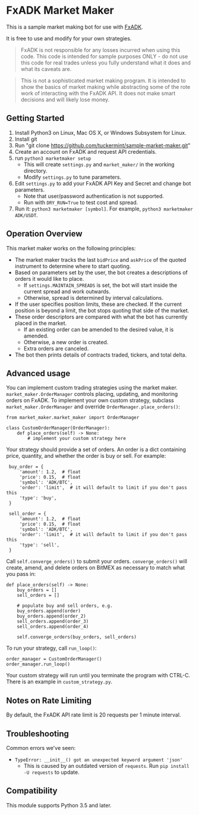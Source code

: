 # FxADK Market Maker

This is a sample market making bot for use with [FxADK](https://fxadk.com/).

It is free to use and modify for your own strategies.

> FxADK is not responsible for any losses incurred when using this code. This code is intended for sample purposes ONLY - do not
  use this code for real trades unless you fully understand what it does and what its caveats are.

> This is not a sophisticated market making program. It is intended to show the basics of market making while abstracting some
  of the rote work of interacting with the FxADK API. It does not make smart decisions and will likely lose money.

## Getting Started

1. Install Python3 on Linux, Mac OS X, or Windows Subsystem for Linux.
2. Install git
3. Run "git clone https://github.com/tuckermint/sample-market-maker.git"
4. Create an account on FxADK and request API credentials.
5. run `python3 marketmaker setup`
    * This will create `settings.py` and `market_maker/` in the working directory.
    * Modify `settings.py` to tune parameters.
6. Edit `settings.py` to add your FxADK API Key and Secret and change bot parameters.
    * Note that user/password authentication is not supported.
    * Run with `DRY_RUN=True` to test cost and spread.
7. Run it: `python3 marketmaker [symbol]`. For example, `python3 marketmaker ADK/USDT`.


## Operation Overview

This market maker works on the following principles:

* The market maker tracks the last `bidPrice` and `askPrice` of the quoted instrument to determine where to start quoting.
* Based on parameters set by the user, the bot creates a descriptions of orders it would like to place.
  - If `settings.MAINTAIN_SPREADS` is set, the bot will start inside the current spread and work outwards.
  - Otherwise, spread is determined by interval calculations.
* If the user specifies position limits, these are checked. If the current position is beyond a limit,
  the bot stops quoting that side of the market.
* These order descriptors are compared with what the bot has currently placed in the market.
  - If an existing order can be amended to the desired value, it is amended.
  - Otherwise, a new order is created.
  - Extra orders are canceled.
* The bot then prints details of contracts traded, tickers, and total delta.

## Advanced usage

You can implement custom trading strategies using the market maker. `market_maker.OrderManager`
controls placing, updating, and monitoring orders on FxADK. To implement your own custom
strategy, subclass `market_maker.OrderManager` and override `OrderManager.place_orders()`:

```
from market_maker.market_maker import OrderManager

class CustomOrderManager(OrderManager):
    def place_orders(self) -> None:
        # implement your custom strategy here
```

Your strategy should provide a set of orders. An order is a dict containing price, quantity, and
whether the order is buy or sell. For example:

```
 buy_order = {
     'amount': 1.2,  # float
     'price': 0.15,  # float
     'symbol': 'ADK/BTC',
     'order': 'limit',  # it will default to limit if you don't pass this
     'type': 'buy',
 }
 
 sell_order = {
     'amount': 1.2,  # float
     'price': 0.15,  # float
     'symbol': 'ADK/BTC',
     'order': 'limit',  # it will default to limit if you don't pass this
     'type': 'sell',
 } 
```

Call `self.converge_orders()` to submit your orders. `converge_orders()` will create, amend,
and delete orders on BitMEX as necessary to match what you pass in:

```
def place_orders(self) -> None:
    buy_orders = []
    sell_orders = []

    # populate buy and sell orders, e.g.
    buy_orders.append(order)
    buy_orders.append(order_2)
    sell_orders.append(order_3)
    sell_orders.append(order_4)

    self.converge_orders(buy_orders, sell_orders)
```

To run your strategy, call `run_loop()`:
```
order_manager = CustomOrderManager()
order_manager.run_loop()
```

Your custom strategy will run until you terminate the program with CTRL-C. There is an example
in `custom_strategy.py`.

## Notes on Rate Limiting

By default, the FxADK API rate limit is 20 requests per 1 minute interval.


## Troubleshooting

Common errors we've seen:

* `TypeError: __init__() got an unexpected keyword argument 'json'`
  * This is caused by an outdated version of `requests`. Run `pip install -U requests` to update.

## Compatibility

This module supports Python 3.5 and later.

